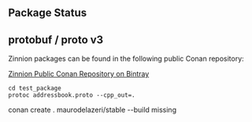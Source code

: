 ## Package Status

## protobuf / proto v3

Zinnion packages can be found in the following public Conan repository:

[Zinnion Public Conan Repository on Bintray](https://bintray.com/zinnion/cpp/protobuf%3Amaurodelazeri)

```
cd test_package
protoc addressbook.proto --cpp_out=.
```

conan create . maurodelazeri/stable --build missing
